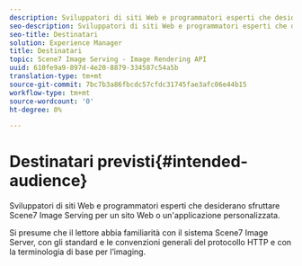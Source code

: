 ```yaml
---
description: Sviluppatori di siti Web e programmatori esperti che desiderano sfruttare Scene7 Image Serving per un sito Web o un'applicazione personalizzata.
seo-description: Sviluppatori di siti Web e programmatori esperti che desiderano sfruttare Scene7 Image Serving per un sito Web o un'applicazione personalizzata.
seo-title: Destinatari
solution: Experience Manager
title: Destinatari
topic: Scene7 Image Serving - Image Rendering API
uuid: 610fe9a9-897d-4e20-8879-334587c54a5b
translation-type: tm+mt
source-git-commit: 7bc7b3a86fbcdc57cfdc31745fae3afc06e44b15
workflow-type: tm+mt
source-wordcount: '0'
ht-degree: 0%

---
```



# Destinatari previsti{#intended-audience}

Sviluppatori di siti Web e programmatori esperti che desiderano sfruttare Scene7 Image Serving per un sito Web o un&#39;applicazione personalizzata.

Si presume che il lettore abbia familiarità con il sistema Scene7 Image Server, con gli standard e le convenzioni generali del protocollo HTTP e con la terminologia di base per l’imaging.

